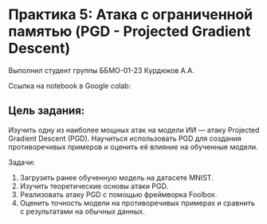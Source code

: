 # Практика 5: Атака с ограниченной памятью (PGD - Projected Gradient Descent)

Выполнил студент группы ББМО-01-23 Курдюков А.А.

Ссылка на notebook в Google colab: 

## Цель задания:

Изучить одну из наиболее мощных атак на модели ИИ — атаку Projected Gradient Descent (PGD).
Научиться использовать PGD для создания противоречивых примеров и оценить её влияние на
обученные модели.

Задачи:

1. Загрузить ранее обученную модель на датасете MNIST.
2. Изучить теоретические основы атаки PGD.
3. Реализовать атаку PGD с помощью фреймворка Foolbox.
4. Оценить точность модели на противоречивых примерах и сравнить с результатами на обычных данных.




